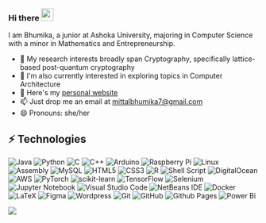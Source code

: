 ### Hi there <img src="https://media.giphy.com/media/hvRJCLFzcasrR4ia7z/giphy.gif" width="25px">

<!--
**bhumikamittal7/bhumikamittal7** is a ✨ _special_ ✨ repository because its `README.md` (this file) appears on your GitHub profile.

Here are some ideas to get you started:

- 🔭 I’m currently working on ...
- 🌱 I’m currently learning ...
- 👯 I’m looking to collaborate on ...
- 🤔 I’m looking for help with ...
- 💬 Ask me about ...
- 📫 How to reach me: ...
- 😄 Pronouns: ...
- ⚡ Fun fact: ...
-->

I am Bhumika, a junior at Ashoka University, majoring in Computer Science with a minor in Mathematics and Entrepreneurship. 

- 🔭 My research interests broadly span Cryptography, specifically lattice-based post-quantum cryptography
- 🌱 I'm also currently interested in exploring topics in Computer Architecture
- 👯 Here's my [personal website](https://bhumikamittal.in)
- 📫 Just drop me an email at <mittalbhumika7@gmail.com>
- 😄 Pronouns: she/her

## ⚡ Technologies

![Java](https://img.shields.io/badge/-java-E34A86?style=flat-square&logo=java)
![Python](https://img.shields.io/badge/-Python-black?style=flat-square&logo=Python)
![C](https://img.shields.io/badge/c-%2300599C.svg?style=flat-square&logo=c&logoColor=white)
![C++](https://img.shields.io/badge/-C++-00599C?style=flat-square&logo=c)
![Arduino](https://img.shields.io/badge/Arduino-00979D?style=flat-square&logo=Arduino&logoColor=white)
![Raspberry Pi](https://img.shields.io/badge/-RaspberryPi-C51A4A?style=flat-square&logo=Raspberry-Pi)
![Linux](https://img.shields.io/badge/Linux-FCC624?style=flat-square&logo=linux&logoColor=black)
![Assembly](https://img.shields.io/badge/Assembly-007ACC?style=flat-square&logo=visual-studio-code&logoColor=white)
![MySQL](https://img.shields.io/badge/-MySQL-black?style=flat-square&logo=mysql)
![HTML5](https://img.shields.io/badge/-HTML5-E34F26?style=flat-square&logo=html5&logoColor=white)
![CSS3](https://img.shields.io/badge/-CSS3-1572B6?style=flat-square&logo=css3)
![R](https://img.shields.io/badge/r-%23276DC3.svg?style=flat-square&logo=r&logoColor=white)
![Shell Script](https://img.shields.io/badge/shell_script-%23121011.svg?style=flat-square&logo=gnu-bash&logoColor=white)
![DigitalOcean](https://img.shields.io/badge/-Digital%20Ocean-darkblue?style=flat-square&logo=digitalocean)
![AWS](https://img.shields.io/badge/AWS-%23FF9900.svg?style=flat-square&logo=amazon-aws&logoColor=white)
![PyTorch](https://img.shields.io/badge/PyTorch-%23EE4C2C.svg?style=flat-square&logo=PyTorch&logoColor=white)
![scikit-learn](https://img.shields.io/badge/scikit--learn-%23F7931E.svg?style=flat-square&logo=scikit-learn&logoColor=white)
![TensorFlow](https://img.shields.io/badge/TensorFlow-%23FF6F00.svg?style=flat-square&logo=TensorFlow&logoColor=white)
![Selenium](https://img.shields.io/badge/-selenium-%43B02A?style=flat-square&logo=selenium&logoColor=white)
![Jupyter Notebook](https://img.shields.io/badge/jupyter-%23FA0F00.svg?style=flat-square&logo=jupyter&logoColor=white)
![Visual Studio Code](https://img.shields.io/badge/Visual%20Studio%20Code-0078d7.svg?style=flat-square&logo=visual-studio-code&logoColor=white)
![NetBeans IDE](https://img.shields.io/badge/NetBeansIDE-1B6AC6.svg?style=flat-square&logo=apache-netbeans-ide&logoColor=white)
![Docker](https://img.shields.io/badge/docker-%230db7ed.svg?style=flat-square&logo=docker&logoColor=white)
![LaTeX](https://img.shields.io/badge/LaTeX-47A141?style=flat-square&logo=latex&logoColor=white)
![Figma](https://img.shields.io/badge/figma-%23F24E1E.svg?style=flat-square&logo=figma&logoColor=white)
![Wordpress](https://img.shields.io/badge/Wordpress-21759B?style=flat-square&logo=wordpress&logoColor=white)
![Git](https://img.shields.io/badge/-Git-black?style=flat-square&logo=git)
![GitHub](https://img.shields.io/badge/-GitHub-181717?style=flat-square&logo=github)
![Github Pages](https://img.shields.io/badge/github%20pages-121013?style=flat-square&logo=github&logoColor=white)
![Power Bi](https://img.shields.io/badge/power_bi-F2C811?style=flat-square&logo=powerbi&logoColor=black)

<img align="center" src="https://github-readme-stats.vercel.app/api?username=bhumikamittal7&include_all_commits=true&count_private=true&show_icons=true&line_height=20&title_color=7A7ADB&icon_color=2234AE&text_color=D3D3D3&bg_color=0,000000,130F40">
